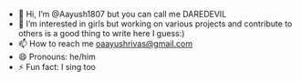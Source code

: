- 👋 Hi, I’m @Aayush1807 but you can call me DAREDEVIL
- 👀 I’m interested in girls but working on various projects and contribute to others is a good thing to write here I guess:)
- 📫 How to reach me oaayushrivas@gmail.com
- 😄 Pronouns: he/him
- ⚡ Fun fact: I sing too

<!---
Aayush1807/Aayush1807 is a ✨ special ✨ repository because its `README.md` (this file) appears on your GitHub profile.
You can click the Preview link to take a look at your changes.
--->

